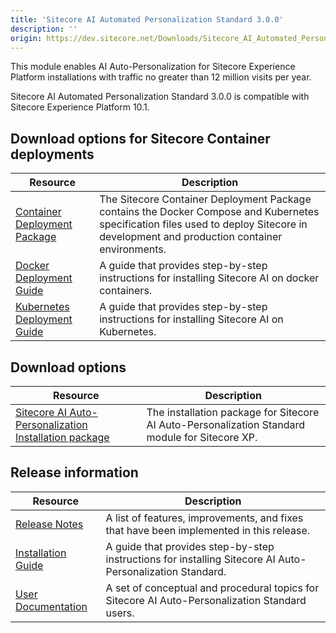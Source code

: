 ```yaml
---
title: 'Sitecore AI Automated Personalization Standard 3.0.0'
description: ''
origin: https://dev.sitecore.net/Downloads/Sitecore_AI_Automated_Personalization_Standard/3x/Sitecore_AI_Automated_Personalization_Standard_300.aspx
---
```


This module enables AI Auto-Personalization for Sitecore Experience Platform installations with traffic no greater than 12 million visits per year.

Sitecore AI Automated Personalization Standard 3.0.0 is compatible with Sitecore Experience Platform 10.1.

## Download options for Sitecore Container deployments

| Resource                                                                                                                                                                                                                                                               | Description                                                                                                                                                                            |
| ---------------------------------------------------------------------------------------------------------------------------------------------------------------------------------------------------------------------------------------------------------------------- | -------------------------------------------------------------------------------------------------------------------------------------------------------------------------------------- |
| [Container Deployment Package](https://github.com/Sitecore/container-deployment/releases)                                                                                                                                                                              | The Sitecore Container Deployment Package contains the Docker Compose and Kubernetes specification files used to deploy Sitecore in development and production container environments. |
| [Docker Deployment Guide](https://scdp.blob.core.windows.net/downloads/Sitecore%20AI%20Automated%20Personalization%20Standard/3x/Sitecore%20AI%20Automated%20Personalization%20Standard%20300/Secure/Sitecore_AI_3_0_Installation_Guide_with_Docker_Containers-en.pdf) | A guide that provides step-by-step instructions for installing Sitecore AI on docker containers.                                                                                       |
| [Kubernetes Deployment Guide](https://scdp.blob.core.windows.net/downloads/Sitecore%20AI%20Automated%20Personalization%20Standard/3x/Sitecore%20AI%20Automated%20Personalization%20Standard%20300/Secure/Sitecore_AI_3_0_Installation_Guide_with_Kubernetes-en.pdf)    | A guide that provides step-by-step instructions for installing Sitecore AI on Kubernetes.                                                                                              |

## Download options

| Resource                                                                                                                                                                                                                                                                     | Description                                                                                    |
| ---------------------------------------------------------------------------------------------------------------------------------------------------------------------------------------------------------------------------------------------------------------------------- | ---------------------------------------------------------------------------------------------- |
| [Sitecore AI Auto-Personalization Installation package](https://scdp.blob.core.windows.net/downloads/Sitecore%20AI%20Automated%20Personalization%20Standard/3x/Sitecore%20AI%20Automated%20Personalization%20Standard%20300/Secure/Sitecore.AI.Standard.3.0.0.rev.00099.zip) | The installation package for Sitecore AI Auto-Personalization Standard module for Sitecore XP. |

## Release information

| Resource                                                                                                                                                                                                                                                                       | Description                                                                                               |
| ------------------------------------------------------------------------------------------------------------------------------------------------------------------------------------------------------------------------------------------------------------------------------ | --------------------------------------------------------------------------------------------------------- |
| [Release Notes](/downloads/Sitecore_AI_Automated_Personalization_Standard/3x/Sitecore_AI_Automated_Personalization_Standard_300/Release_Notes)                                                                                                                                 | A list of features, improvements, and fixes that have been implemented in this release.                   |
| [Installation Guide](https://scdp.blob.core.windows.net/downloads/Sitecore%20AI%20Automated%20Personalization%20Standard/3x/Sitecore%20AI%20Automated%20Personalization%20Standard%20300/Secure/Installation_Guide_for_Sitecore_AI_Automated_Personalization_Standard_3_0.pdf) | A guide that provides step-by-step instructions for installing Sitecore AI Auto-Personalization Standard. |
| [User Documentation](https://doc.sitecore.com/users/101/sitecore-experience-platform/en/sitecore-ai---automated-personalization.html)                                                                                                                                          | A set of conceptual and procedural topics for Sitecore AI Auto-Personalization Standard users.            |
